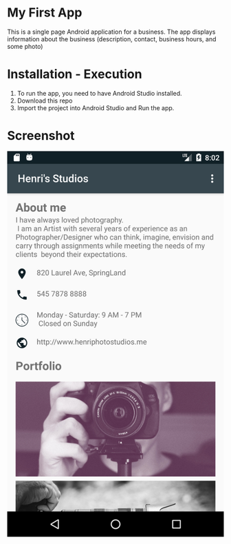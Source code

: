 # My First App

This is a single page Android application for a business. The app displays information about the
business (description, contact, business hours, and some photo)

# Installation - Execution

1. To run the app, you need to have Android Studio installed.
2. Download this repo
3. Import the project into Android Studio and Run the app.

# Screenshot

![screenshot](myfirstapp.png)